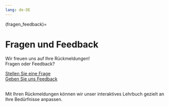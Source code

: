 ```yaml
---
lang: de-DE
---
```

(fragen_feedback)=
# Fragen und Feedback

Wir freuen uns auf Ihre Rückmeldungen!   
Fragen oder Feedback?

<a href="https://github.com/quadriga-dk/Bewegtes-Bild-Fallstudie-2/issues/new?assignees=&labels=question&projects=&template=frage.yml" class="external-link" target="_blank">
    Stellen Sie eine Frage
</a> <br>
<a href="https://github.com/quadriga-dk/Bewegtes-Bild-Fallstudie-2/issues/new?assignees=&labels=feedback&projects=&template=feedback.yml" class="external-link" target="_blank">
    Geben Sie uns Feedback
</a>
<br>
<br>

Mit Ihren Rückmeldungen können wir unser interaktives Lehrbuch gezielt an Ihre Bedürfnisse anpassen.
